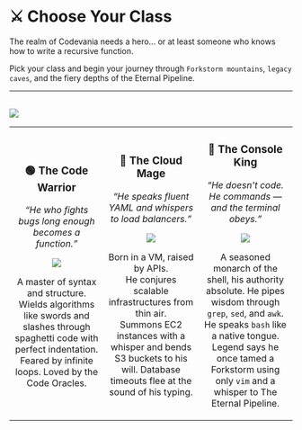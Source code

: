 # ⚔️ Choose Your Class

The realm of Codevania needs a hero... or at least someone who knows how to write a recursive function.

Pick your class and begin your journey through `Forkstorm mountains`, `legacy caves`, and the fiery depths of the Eternal Pipeline.

---

<br/>

<a href="./glossary.md">
  <img src="https://img.shields.io/badge/Study%20the%20ancient%20scrolls%20before%20your%20fate%20is%20sealed-5dade2?style=for-the-badge"/>
</a>

<br/>

<table>
<tr>
<td align="center" width="33%">

### 🟢 The Code Warrior  
*“He who fights bugs long enough becomes a function.”*

<a href="./warrior/the-forest-of-nested-loops/level-1.md">
  <img src="https://img.shields.io/badge/Choose--Code%20Warrior-green?style=for-the-badge"/>
</a>

<br/>

A master of syntax and structure.  
Wields algorithms like swords and slashes through spaghetti code with perfect indentation.
Feared by infinite loops.
Loved by the Code Oracles.

</td>

<td align="center" width="33%">

### 🔵 The Cloud Mage  
*“He speaks fluent YAML and whispers to load balancers.”*

<a href="./mage/the-forgotten-clouds/level-1.md">
  <img src="https://img.shields.io/badge/Choose--Cloud%20Mage-3498db?style=for-the-badge"/>
</a>

<br/>

Born in a VM, raised by APIs.  
He conjures scalable infrastructures from thin air.  
Summons EC2 instances with a whisper and bends S3 buckets to his will.
Database timeouts flee at the sound of his typing.

</td>

<td align="center" width="33%">

### 🔴 The Console King  
*“He doesn't code. He commands — and the terminal obeys.”*

<a href="./king/the-terminal-throne/level-1.md">
  <img src="https://img.shields.io/badge/Choose--Console%20King-e74c3c?style=for-the-badge"/>
</a>

<br/>

A seasoned monarch of the shell, his authority absolute.
He pipes wisdom through `grep`, `sed`, and `awk`.
He speaks `bash` like a native tongue.
Legend says he once tamed a Forkstorm using only `vim` and a whisper to The Eternal Pipeline.

</td>
</tr>
</table>
